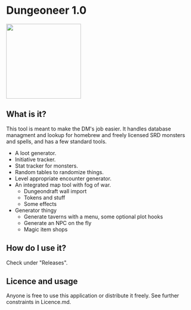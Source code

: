 # Dungeoneer 1.0

<img src="https://raw.githubusercontent.com/Durtur/Dungeoneer/master/app/css/img/icon.png" data-canonical-src="https://raw.githubusercontent.com/Durtur/Dungeoneer/master/app/css/img/icon.png" width="200" />

## What is it?
This tool is meant to make the DM's job easier. It handles database managment and lookup for
homebrew and freely licensed SRD monsters and spells, and has a few standard tools.

* A loot generator.
* Initiative tracker.
* Stat tracker for monsters.
* Random tables to randomize things.
* Level appropriate encounter generator.
* An integrated map tool with fog of war.
    * Dungeondraft wall import
    * Tokens and stuff
    * Some effects
* Generator thingy
    * Generate taverns with a menu, some optional plot hooks
    * Generate an NPC on the fly
    * Magic item shops


## How do I use it?
Check under "Releases".

## Licence and usage
Anyone is free to use this application or distribute it freely. See further constraints in Licence.md. 
